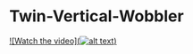 # Twin-Vertical-Wobbler

[![Watch the video](![alt text](https://github.com/husmaham/Twin-Vertical-Wobbler/Twin-Vertical-Wobbler.jpg?raw=true))](https://youtu.be/vt5fpE0bzSY)
